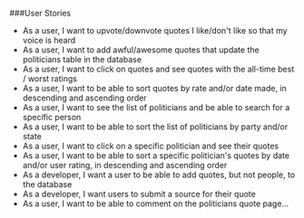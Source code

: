 ###User Stories
- As a user, I want to upvote/downvote quotes I like/don't like so that my voice is heard
  <!-- - As a developer, I want to prevent multiple votes from the same user on a quote -->
- As a user, I want to add awful/awesome quotes that update the politicians table in the database
- As a user, I want to click on quotes and see quotes with the all-time best / worst ratings
- As a user, I want to be able to sort quotes by rate and/or date made, in descending and ascending order
- As a user, I want to see the list of politicians and be able to search for a specific person
- As a user, I want to be able to sort the list of politicians by party and/or state
- As a user, I want to click on a specific politician and see their quotes
- As a user, I want to be able to sort a specific politician's quotes by date and/or user rating, in descending and ascending order
- As a developer, I want a user to be able to add quotes, but not people, to the database
- As a developer, I want users to submit a source for their quote
- As a user, I want to be able to comment on the politicians quote page...
